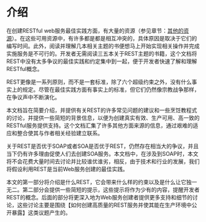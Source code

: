 # 介绍
在创建RESTful web服务最佳实践方面，有大量的资源（参见章节：[其他的资源](https://github.com/heshengbang/RESTful-Service-Best-Practices/blob/master/Additional_Resources.md)）。在这些可用资源中，有许多都是都是相互冲突的，具体原因是取决于它们的编写时间。此外，阅读并理解几本相关主题的书便想马上开始实现相关操作并完成实施服务是不可行的。开发者无需阅读三五本关于REST主题的书籍，这个文档将REST中没有太多争议的最佳实践和约定集中到一起，便于开发者快速了解和理解RESTful概念。  

REST更像是一系列原则，而不是一套标准，除了六个超级约束之外，没有什么事实上的规定。尽管在最佳实践方面有事实上的标准，但它们仍然像宗教战争那样，在争议声中不断演化。  

本文档旨在简要介绍，并提供有关REST的许多常见问题的建议和一些烹饪教程式的讨论，并提供一些简短的背景信息，以便为创建真实有效、生产可用、高一致的RESTful服务提供支持。这个文档汇集了许多其他方面来源的信息，通过艰难的适应和整合使其与作者相关经验建立联系。  

关于REST是否优于SOAP或者SOA是否优于REST，仍然存在相当大的争议，并且当下仍有许多理由促使人们去创建SOA服务。本文档中，在涉及到SOAP时，本文将不会花费大量时间去讨论并比较谁优谁劣，相反，由于技术和行业的发展，我们将假设利用REST是当前Web服务创建的最佳实践。  

本文的第一部分将介绍是什么REST，它会带来什么样的约束以及是什么让它独一无二。第二部分会提供一些简短的提示，这些提示将作为少有的内容，提醒开发者REST的概念。后面的部分将更深入地为Web服务创建者提供更多支持和细节的讨论，这些讨论主要是围绕【如何创建高质量的REST服务并使其能在生产环境中公开暴露】这类议题产生的。